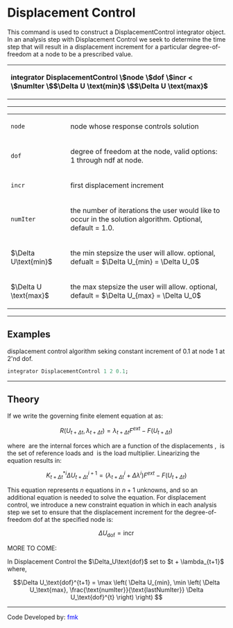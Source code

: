 # Displacement Control

This command is used to construct a DisplacementControl integrator
object. In an analysis step with Displacement Control we seek to
determine the time step that will result in a displacement increment for
a particular degree-of-freedom at a node to be a prescribed value.

<table>
<tbody>
<tr class="odd">
<td><p><strong>integrator DisplacementControl \$node \$dof \$incr
&lt; \$numIter \$$\Delta U \text{min}$ \$$\Delta U \text{max}$</p></td>
</tr>
</tbody>
</table>

<hr />
<table>
<tbody>
<tr class="odd">
<td><p><code class="parameter-table-variable">node</code></p></td>
<td><p>node whose response controls solution</p></td>
</tr>
<tr class="even">
<td><p><code class="parameter-table-variable">dof</code></p></td>
<td><p>degree of freedom at the node, valid options: 1 through ndf at
node.</p></td>
</tr>
<tr class="odd">
<td><p><code class="parameter-table-variable">incr</code></p></td>
<td><p>first displacement increment <math>\Delta
U_{\text{dof}}</math></p></td>
</tr>
<tr class="even">
<td><p><code class="parameter-table-variable">numIter</code></p></td>
<td><p>the number of iterations the user would like to occur in the
solution algorithm. Optional, default = 1.0.</p></td>
</tr>
<tr class="odd">
<td><p>$\Delta U\text{min}$</td>
<td><p>the min stepsize the user will allow. optional, defualt = $\Delta U_{min} = \Delta U_0$</p></td>
</tr>
<tr class="even">
<td><p>$\Delta U \text{max}$</p></td>
<td><p>the max stepsize the user will allow. optional, default = $\Delta U_{max} = \Delta U_0$</p></td>
</tr>
</tbody>
</table>

<hr />

## Examples

displacement control algorithm seking constant increment of 0.1 at node 1 at 2'nd dof.

```tcl
integrator DisplacementControl 1 2 0.1; 
```

<hr />

## Theory

<p>If we write the governing finite element equation at <math>t +
\Delta t\!</math>as:</p>

$$ R(U_{t+\Delta t}, \lambda_{t+\Delta t}) = \lambda_{t+\Delta
t} F^{ext} - F(U_{t+\Delta t}) \!$$


<p>where <math>F(U_{t+\Delta t})\!</math> are the internal
forces which are a function of the displacements <math>U_{t+\Delta
t}\!</math>, <math>F^{ext}\!</math> is the set of
reference loads and <math>\lambda\!</math> is the load
multiplier. Linearizing the equation results in:</p>


$$K_{t+\Delta t}^{*i} \Delta U_{t+\Delta t}^{i+1} = \left(
\lambda^i_{t+\Delta t} + \Delta \lambda^i \right) F^{ext} -
F(U_{t+\Delta t})$$


This equation represents $n$ equations in $n+1$
unknowns, and so an additional equation is needed to solve the equation.
For displacement control, we introduce a new constraint equation in
which in each analysis step we set to ensure that the displacement
increment for the degree-of-freedom $\text{dof}$
at the specified node is:

$$ \Delta U_\text{dof} = \text{incr}\!$$


<p>MORE TO COME:</p>
<p>In Displacement Control the
$\Delta_U\text{dof}$ set to $t + \lambda_{t+1}$ where,</p>


$$\Delta U_\text{dof}^{t+1} = \max \left( \Delta U_{min},
\min \left( \Delta U_\text{max},
\frac{\text{numIter}}{\text{lastNumIter}} \Delta U_\text{dof}^{t} \right) \right) $$


<hr />
<p>Code Developed by: <span style="color:blue"> fmk
</span></p>
